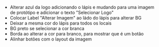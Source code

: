 - Alterar azul da logo adicionando o lápis e mudando para uma imagem de protótipo e adicionar o texto "Selecionar Logo"
- Colocar Label "Alterar Imagem" ao ládo do lápis para alterar BG
- Deixar a mesma cor do lápis para todos os locais
- BG preto se selecionar a cor branca
- Borda ao alterar a cor para branco, para mostrar que é um botão
- Alinhar botões com o layout da imagem